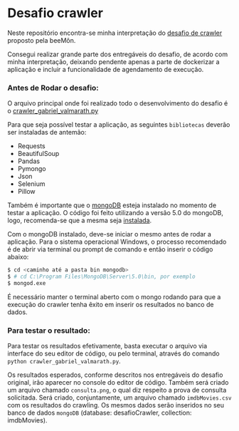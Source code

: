# Desafio crawler

Neste repositório encontra-se minha interpretação do [desafio de crawler](https://github.com/beemontech/desafio-crawler) proposto pela beeMôn.

Consegui realizar grande parte dos entregáveis do desafio, de acordo com minha interpretação, deixando pendente apenas a parte de dockerizar a aplicação e incluir a funcionalidade de agendamento de execução. 

### Antes de Rodar o desafio:
O arquivo principal onde foi realizado todo o desenvolvimento do desafio é o [crawler_gabriel_valmarath.py](https://github.com/valmarath/desafio-crawler/blob/main/venv/crawler_gabriel_valmarath.py)

Para que seja possível testar a aplicação, as seguintes `bibliotecas` deverão ser instaladas de antemão:

- Requests
- BeautifulSoup
- Pandas
- Pymongo
- Json
- Selenium
- Pillow

Também é importante que o [mongoDB](https://www.mongodb.com/docs/v5.0/tutorial/install-mongodb-on-windows/) esteja instalado no momento de testar a aplicação. O código foi feito utilizando a versão 5.0 do mongoDB, logo, recomenda-se que a mesma seja [instalada](https://www.mongodb.com/docs/v5.0/tutorial/install-mongodb-on-windows/).

Com o mongoDB instalado, deve-se iniciar o mesmo antes de rodar a aplicação. Para o sistema operacional Windows, o processo recomendado é de abrir via terminal ou prompt de comando e então inserir o código abaixo:
  ```bash
  $ cd <caminho até a pasta bin mongodb> 
  $ # cd C:\Program Files\MongoDB\Server\5.0\bin, por exemplo
  $ mongod.exe
  ``` 
 É necessário manter o terminal aberto com o mongo rodando para que a execução do crawler tenha êxito em inserir os resultados no banco de dados.
 
### Para testar o resultado:

Para testar os resultados efetivamente, basta executar o arquivo via interface do seu editor de código, ou pelo terminal, através do comando `python crawler_gabriel_valmarath.py`.

Os resultados esperados,  conforme descritos nos entregáveis do desafio original, irão aparecer no console do editor de código. Também será criado um arquivo chamado `consulta.png`, o qual diz respeito a prova de consulta solicitada. Será criado, conjuntamente, um arquivo chamado `imdbMovies.csv` com os resultados do crawling. Os mesmos dados serão inseridos no seu banco de dados `mongoDB` (database: desafioCrawler, collection: imdbMovies).

